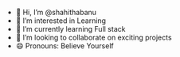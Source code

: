 - 👋 Hi, I’m @shahithabanu
- 👀 I’m interested in Learning 
- 🌱 I’m currently learning Full stack
- 💞️ I’m looking to collaborate on exciting projects
- 😄 Pronouns: Believe Yourself

<!---
shahithabanu/shahithabanu is a ✨ special ✨ repository because its `README.md` (this file) appears on your GitHub profile.
You can click the Preview link to take a look at your changes.
--->
